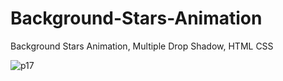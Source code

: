 # Background-Stars-Animation

Background Stars Animation, Multiple Drop Shadow, HTML CSS

![p17](https://user-images.githubusercontent.com/90318905/172849565-db9220a8-7e47-4ed2-a018-19ab02802fca.jpg)
